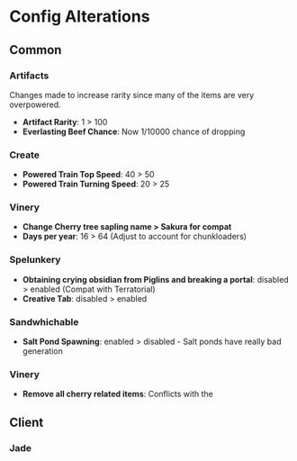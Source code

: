 #  Config Alterations

## Common

### Artifacts
Changes made to increase rarity since many of the items are very overpowered.

- **Artifact Rarity**: 1 > 100
- **Everlasting Beef Chance**: Now 1/10000 chance of dropping

### Create

- **Powered Train Top Speed**: 40 > 50
- **Powered Train Turning Speed**: 20 > 25

### Vinery

- **Change Cherry tree sapling name > Sakura for compat**
- **Days per year**: 16 > 64 (Adjust to account for chunkloaders)

### Spelunkery
- **Obtaining crying obsidian from Piglins and breaking a portal**: disabled > enabled (Compat with Terratorial)
- **Creative Tab**: disabled > enabled

### Sandwhichable
- **Salt Pond Spawning**: enabled > disabled - Salt ponds have really bad generation

### Vinery
- **Remove all cherry related items**: Conflicts with the 

## Client

### Jade

